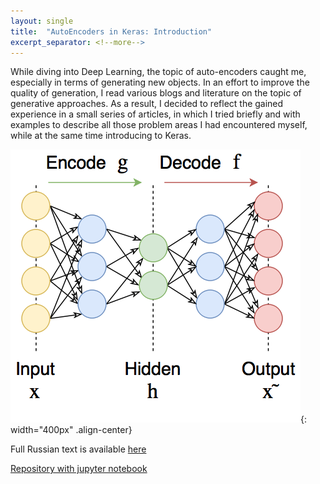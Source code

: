 ```yaml
---
layout: single
title:  "AutoEncoders in Keras: Introduction"
excerpt_separator: <!--more-->
---
```


While diving into Deep Learning, the topic of auto-encoders caught me, especially in terms of generating new objects. In an effort to improve the quality of generation, I read various blogs and literature on the topic of generative approaches. As a result, I decided to reflect the gained experience in a small series of articles, in which I tried briefly and with examples to describe all those problem areas I had encountered myself, while at the same time introducing to Keras.

![pde](/assets/ae/ae.png){: width="400px" .align-center}

<!--more-->

Full Russian text is available [here](https://habr.com/ru/post/331382/)

[Repository with jupyter notebook](https://github.com/msurtsukov/ae_vae_gan)
